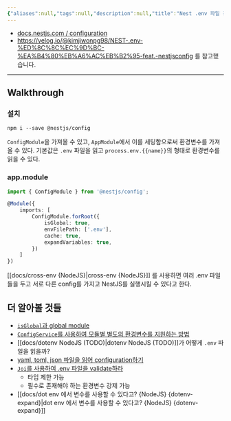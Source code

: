 ```yaml
---
{"aliases":null,"tags":null,"description":null,"title":"Nest .env 파일 관리법 (.dev.env, .local.env 등등)","created":"2024-03-10T00:14:33","updated":"2024-03-10T00:58:30","dg-publish":true,"permalink":"/docs/Nest .env 파일 관리법 (.dev.env, .local.env 등등)/","dgPassFrontmatter":true}
---
```


- [docs.nestjs.com / configuration](https://docs.nestjs.com/techniques/configuration#service)
- <https://velog.io/@kimjiwonpg98/NEST-.env-%ED%8C%8C%EC%9D%BC-%EA%B4%80%EB%A6%AC%EB%B2%95-feat.-nestjsconfig> 를 참고했습니다.
---

## Walkthrough

### 설치

```
npm i --save @nestjs/config
```

`ConfigModule`을 가져올 수 있고, `AppModule`에서 이를 세팅함으로써 환경변수를 가져올 수 있다. 기본값은 `.env` 파일을 읽고 `process.env.{{name}}`의 형태로 환경변수를 읽을 수 있다.

### app.module

```ts
import { ConfigModule } from '@nestjs/config';

@Module({
	imports: [
		ConfigModule.forRoot({
			isGlobal: true,
			envFilePath: ['.env'],
			cache: true,
			expandVariables: true,
		})
	]
})
```

[[docs/cross-env {NodeJS}\|cross-env {NodeJS}]] 를 사용하면 여러 .env 파일들을 두고 서로 다른 config를 가지고 NestJS를 실행시킬 수 있다고 한다.

## 더 알아볼 것들

- [`isGlobal`과 global module](https://docs.nestjs.com/techniques/configuration#use-module-globally)
- [`ConfigService`를 사용하여 모듈별 별도의 환경변수를 지원하는 방법](https://docs.nestjs.com/techniques/configuration#using-the-configservice)
- [[docs/dotenv NodeJS (TODO)\|dotenv NodeJS (TODO)]]가 어떻게 `.env` 파일을 읽을까?
- [yaml, toml, json 파일을 읽어 configuration하기](https://docs.nestjs.com/techniques/configuration#custom-configuration-files)
- [`Joi`를 사용하여 .env 파일을 validate하라](https://docs.nestjs.com/techniques/configuration#schema-validation)
	- 타입 제한 가능
	- 필수로 존재해야 하는 환경변수 강제 가능
- [[docs/dot env 에서 변수를 사용할 수 있다고? {NodeJS} {dotenv-expand}\|dot env 에서 변수를 사용할 수 있다고? {NodeJS} {dotenv-expand}]]
